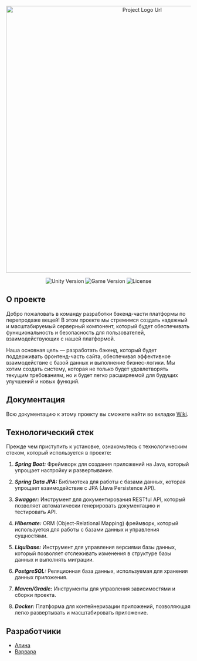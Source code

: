 <p align="center">
      <img src="https://i.postimg.cc/xC4Dv08C/image.png" alt="Project Logo Url" width="726">
</p>

<p align="center">
   <img src="https://img.shields.io/badge/Engine-Unity%202020.3.4.f1-red" alt="Unity Version">
   <img src="https://img.shields.io/badge/Version-v1.0(Alpha)-blue" alt="Game Version">
   <img src="https://img.shields.io/badge/License-MIT-green" alt="License">
</p>

## О проекте

Добро пожаловать в команду разработки бэкенд-части платформы по перепродаже вещей! В этом проекте мы стремимся создать надежный и масштабируемый серверный компонент, который будет обеспечивать функциональность и безопасность для пользователей, взаимодействующих с нашей платформой.

Наша основная цель — разработать бэкенд, который будет поддерживать фронтенд-часть сайта, обеспечивая эффективное взаимодействие с базой данных и выполнение бизнес-логики. Мы хотим создать систему, которая не только будет удовлетворять текущим требованиям, но и будет легко расширяемой для будущих улучшений и новых функций.

## Документация

Всю документацию к этому проекту вы сможете найти во вкладке [Wiki](https://github.com/linskay/graduat-work/wiki).

## Технологический стек

Прежде чем приступить к установке, ознакомьтесь с технологическим стеком, который используется в проекте:

1. _**Spring Boot:**_ Фреймворк для создания приложений на Java, который упрощает настройку и развертывание.
   
2. _**Spring Data JPA:**_ Библиотека для работы с базами данных, которая упрощает взаимодействие с JPA (Java Persistence API).
   
3. _**Swagger:**_ Инструмент для документирования RESTful API, который позволяет автоматически генерировать документацию и тестировать API.
   
4. _**Hibernate:**_ ORM (Object-Relational Mapping) фреймворк, который используется для работы с базами данных и управления сущностями.
   
5. _**Liquibase:**_ Инструмент для управления версиями базы данных, который позволяет отслеживать изменения в структуре базы данных и выполнять миграции.
    
6. _**PostgreSQL:**_ Реляционная база данных, используемая для хранения данных приложения.
    
7. _**Maven/Gradle:**_ Инструменты для управления зависимостями и сборки проекта.
    
8. _**Docker:**_ Платформа для контейнеризации приложений, позволяющая легко развертывать и масштабировать приложение.

## Разработчики

- [Алина](https://github.com/linskay)
- [Варвара](https://github.com/varyansan)

